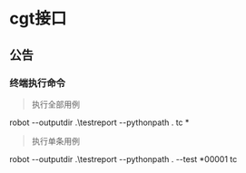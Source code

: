 # cgt接口

## 公告

### 终端执行命令
> 执行全部用例

robot --outputdir .\testreport --pythonpath . tc *

> 执行单条用例

robot --outputdir .\testreport --pythonpath . --test *00001 tc

 
